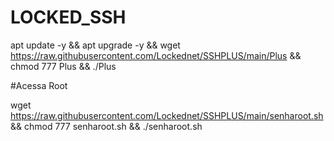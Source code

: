 # LOCKED_SSH

apt update -y && apt upgrade -y && wget https://raw.githubusercontent.com/Lockednet/SSHPLUS/main/Plus && chmod 777 Plus && ./Plus


#Acessa Root

wget https://raw.githubusercontent.com/Lockednet/SSHPLUS/main/senharoot.sh && chmod 777 senharoot.sh && ./senharoot.sh

